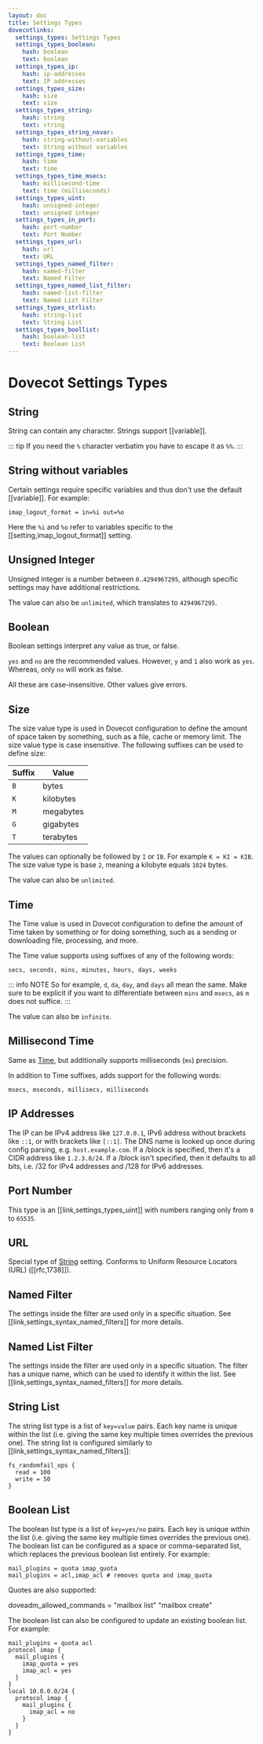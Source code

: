 ```yaml
---
layout: doc
title: Settings Types
dovecotlinks:
  settings_types: Settings Types
  settings_types_boolean:
    hash: boolean
    text: boolean
  settings_types_ip:
    hash: ip-addresses
    text: IP addresses
  settings_types_size:
    hash: size
    text: size
  settings_types_string:
    hash: string
    text: string
  settings_types_string_novar:
    hash: string-without-variables
    text: String without variables
  settings_types_time:
    hash: time
    text: time
  settings_types_time_msecs:
    hash: millisecond-time
    text: time (milliseconds)
  settings_types_uint:
    hash: unsigned-integer
    text: unsigned integer
  settings_types_in_port:
    hash: port-number
    text: Port Number
  settings_types_url:
    hash: url
    text: URL
  settings_types_named_filter:
    hash: named-filter
    text: Named Filter
  settings_types_named_list_filter:
    hash: named-list-filter
    text: Named List Filter
  settings_types_strlist:
    hash: string-list
    text: String List
  settings_types_boollist:
    hash: boolean-list
    text: Boolean List
---
```


# Dovecot Settings Types

## String

String can contain any character. Strings support [[variable]].

::: tip
If you need the `%` character verbatim you have to escape it as `%%`.
:::

## String without variables

Certain settings require specific variables and thus don't use the default
[[variable]]. For example:

```[dovecot.conf]
imap_logout_format = in=%i out=%o
```

Here the `%i` and `%o` refer to variables specific to the
[[setting,imap_logout_format]] setting.

## Unsigned Integer

Unsigned integer is a number between `0`..`4294967295`, although specific
settings may have additional restrictions.

The value can also be `unlimited`, which translates to `4294967295`.

## Boolean

Boolean settings interpret any value as true, or false.

`yes` and `no` are the recommended values. However, `y` and `1` also
work as `yes`. Whereas, only `no` will work as false.

All these are case-insensitive. Other values give errors.

## Size

The size value type is used in Dovecot configuration to define the amount of
space taken by something, such as a file, cache or memory limit. The size value
type is case insensitive. The following suffixes can be used to define size:

| Suffix | Value |
| ------ | ----- |
| `B` | bytes |
| `K` | kilobytes |
| `M` | megabytes |
| `G` | gigabytes |
| `T` | terabytes |

The values can optionally be followed by `I` or `IB`. For example
`K = KI = KIB`. The size value type is base `2`, meaning a kilobyte equals
`1024` bytes.

The value can also be `unlimited`.

## Time

The Time value is used in Dovecot configuration to define the amount of Time
taken by something or for doing something, such as a sending or downloading
file, processing, and more.

The Time value supports using suffixes of any of the following words:

```
secs, seconds, mins, minutes, hours, days, weeks
```

::: info NOTE
So for example, `d`, `da`, `day`, and `days` all mean the same. Make sure to be
explicit if you want to differentiate between `mins` and `msecs`, as `m` does
not suffice.
:::

The value can also be `infinite`.

## Millisecond Time

Same as [Time](#time), but additionally supports milliseconds (`ms`) precision.

In addition to Time suffixes, adds support for the following words:

```
msecs, mseconds, millisecs, milliseconds
```

## IP Addresses

The IP can be IPv4 address like `127.0.0.1`, IPv6 address without brackets
like `::1`, or with brackets like `[::1]`. The DNS name is looked up once
during config parsing, e.g. `host.example.com`. If a /block is specified,
then it's a CIDR address like `1.2.3.0/24`. If a /block isn't specified, then
it defaults to all bits, i.e. /32 for IPv4 addresses and /128 for IPv6
addresses.

## Port Number

This type is an [[link,settings_types_uint]] with numbers ranging only from `0`
to `65535`.

## URL

Special type of [String](#string) setting. Conforms to Uniform Resource
Locators (URL) ([[rfc,1738]]).

## Named Filter

The settings inside the filter are used only in a specific situation. See
[[link,settings_syntax_named_filters]] for more details.

## Named List Filter

The settings inside the filter are used only in a specific situation. The
filter has a unique name, which can be used to identify it within the list.
See [[link,settings_syntax_named_filters]] for more details.

## String List

The string list type is a list of `key=value` pairs. Each key name is unique
within the list (i.e. giving the same key multiple times overrides the previous
one). The string list is configured similarly to
[[link,settings_syntax_named_filters]]:

```[dovecot.conf]
fs_randomfail_ops {
  read = 100
  write = 50
}
```

## Boolean List

The boolean list type is a list of `key=yes/no` pairs. Each key is unique
within the list (i.e. giving the same key multiple times overrides the previous
one). The boolean list can be configured as a space or comma-separated list,
which replaces the previous boolean  list entirely. For example:

```[dovecot.conf]
mail_plugins = quota imap_quota
mail_plugins = acl,imap_acl # removes quota and imap_quota
```

Quotes are also supported:

doveadm_allowed_commands = "mailbox list" "mailbox create"

The boolean list can also be configured to update an existing boolean list. For
example:

```[dovecot.conf]
mail_plugins = quota acl
protocol imap {
  mail_plugins {
    imap_quota = yes
    imap_acl = yes
  }
}
local 10.0.0.0/24 {
  protocol imap {
    mail_plugins {
      imap_acl = no
    }
  }
}
```

